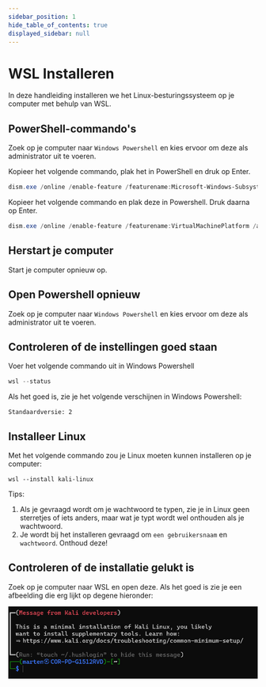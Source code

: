 ```yaml
---
sidebar_position: 1
hide_table_of_contents: true
displayed_sidebar: null
---
```


# WSL Installeren
In deze handleiding installeren we het Linux-besturingssysteem op je computer met behulp van WSL.

## PowerShell-commando's
Zoek op je computer naar `Windows Powershell` en kies ervoor om deze als administrator uit te voeren.

Kopieer het volgende commando, plak het in PowerShell en druk op Enter.

```powershell
dism.exe /online /enable-feature /featurename:Microsoft-Windows-Subsystem-Linux /all /norestart
```

Kopieer het volgende commando en plak deze in Powershell. Druk daarna op Enter.

```powershell
dism.exe /online /enable-feature /featurename:VirtualMachinePlatform /all /norestart
```

## Herstart je computer
Start je computer opnieuw op.

## Open Powershell opnieuw
Zoek op je computer naar `Windows Powershell` en kies ervoor om deze als administrator uit te voeren.

## Controleren of de instellingen goed staan

Voer het volgende commando uit in Windows Powershell

```powershell
wsl --status
```

Als het goed is, zie je het volgende verschijnen in Windows Powershell:

```
Standaardversie: 2
```

## Installeer Linux
Met het volgende commando zou je Linux moeten kunnen installeren op je computer:

```
wsl --install kali-linux
```
Tips:
1. Als je gevraagd wordt om je wachtwoord te typen, zie je in Linux geen sterretjes of iets anders, maar wat je typt wordt wel onthouden als je wachtwoord.
2. Je wordt bij het installeren gevraagd om `een gebruikersnaam` en `wachtwoord`. Onthoud deze!

## Controleren of de installatie gelukt is
Zoek op je computer naar WSL en open deze.
Als het goed is zie je een afbeelding die erg lijkt op degene hieronder:

![kali_linux](kali_linux_succes.png)